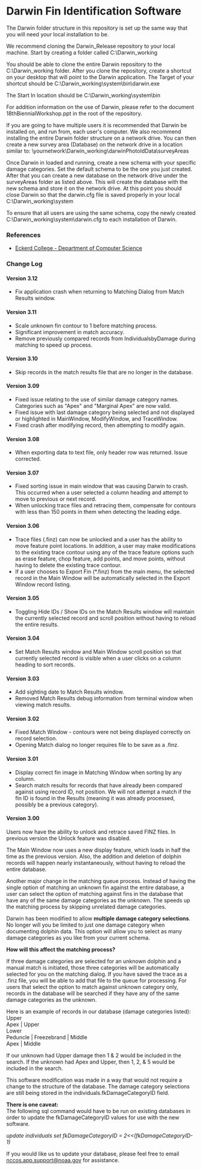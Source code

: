 # **Darwin Fin Identification Software**

The Darwin folder structure in this repository is set up the same way that you will need your local installation to be.  

We recommend cloning the Darwin_Release repository to your local machine.  Start by creating a folder called C:\Darwin_working  

You should be able to clone the entire Darwin repository to the C:\Darwin_working folder.  After you clone the repository, create a shortcut on your desktop that will point to the Darwin application.  The Target of your shortcut should be C:\Darwin_working\system\bin\darwin.exe  

The Start In location should be C:\Darwin_working\system\bin

For addition information on the use of Darwin, please refer to the document 18thBiennialWorkshop.ppt in the root of the repository.

If you are going to have multiple users it is recommended that Darwin be installed on, and run from, each user's computer.  We also recommend  installing the entire Darwin folder structure on a network drive.  You can then create a new survey area (Database) on the network drive in a location similar to:  \\yournetwork\Darwin_working\darwinPhotoIdData\surveyAreas  

Once Darwin in loaded and running, create a new schema with your specific damage categories.  Set the default schema to be the one you just created.  After that you can create a new database on the network drive under the surveyAreas folder as listed above.  This will create the database with the new schema and store it on the network drive.  At this point you should close Darwin so that the darwin.cfg file is saved properly in your local C:\Darwin_working\system  

To ensure that all users are using the same schema, copy the newly created C:\Darwin_working\system\darwin.cfg to each installation of Darwin.  

### **References**
* [Eckerd College - Department of Computer Science](http://darwin.eckerd.edu/)  

### **Change Log**

#### **Version 3.12**

*  Fix application crash when returning to Matching Dialog from Match Results window.  

#### **Version 3.11**

*  Scale unknown fin contour to 1 before matching process.  
*  Significant improvement in match accuracy.
*  Remove previously compared records from IndividualsbyDamage during matching to speed up process.

#### **Version 3.10**

*  Skip records in the match results file that are no longer in the database.  

#### **Version 3.09**

*  Fixed issue relating to the use of similar damage category names. Categories such as "Apex" and "Marginal Apex" are now valid.
*  Fixed issue with last damage category being selected and not displayed or highlighted in MainWindow, ModifyWindow, and TraceWindow.  
*  Fixed crash after modifying record, then attempting to modify again.   

#### **Version 3.08**

*  When exporting data to text file, only header row was returned. Issue corrected.   

#### **Version 3.07**

*  Fixed sorting issue in main window that was causing Darwin to crash.  This occurred when a user selected a column heading and attempt to move to previous or next record.  
*  When unlocking trace files and retracing them, compensate for contours with less than 150 points in them when detecting the leading edge.  

#### **Version 3.06**

*  Trace files (.finz) can now be unlocked and a user has the ability to move feature point locations.  In addition, a user may make modifications to the existing trace contour using any of the trace feature options such as erase feature, chop feature, add points, and move points, without having to delete the existing trace contour.  
*  If a user chooses to Export Fin (*.finz) from the main menu, the selected record in the Main Window will be automatically selected in the Export Window record listing. 

#### **Version 3.05**

*  Toggling Hide IDs / Show IDs on the Match Results window will maintain the currently selected record and scroll position without having to reload the entire results.  

#### **Version 3.04**

*  Set Match Results window and Main Window scroll position so that currently selected record is visible when a user clicks on a column heading to sort records.  

#### **Version 3.03**

*  Add sighting date to Match Results window.
*  Removed Match Results debug information from terminal window when viewing match results.

#### **Version 3.02**  

*  Fixed Match Window - contours were not being displayed correctly on record selection.  
*  Opening Match dialog no longer requires file to be save as a .finz.  

#### **Version 3.01**  

*  Display correct fin image in Matching Window when sorting by any column.  
*  Search match results for records that have already been compared against using record ID, not position.  We will not attempt a match if the fin ID is found in the Results (meaning it was already processed, possibly be a previous category).

#### **Version 3.00**  

Users now have the ability to unlock and retrace saved FINZ files.  In previous version the Unlock feature was disabled.  

The Main Window now uses a new display feature, which loads in half the time as the previous version.  Also, the addition and deletion of dolphin records will happen nearly instantaneously, without having to reload the entire database.  

Another major change in the matching queue process.  Instead of having the single option of matching an unknown fin against the entire database, a user can select the option of matching against fins in the database that have any of the same damage categories as the unknown.  The speeds up the matching process by skipping unrelated damage categories.  

Darwin has been modified to allow **multiple damage category selections**.  No longer will you be limited to just one damage category when documenting dolphin data.  This option will allow you to select as many damage categories as you like from your current schema.  

**How will this affect the matching process?** 

If three damage categories are selected for an unknown dolphin and a manual match is initiated, those three categories will be automatically selected for you on the matching dialog.  If you have saved the trace as a .finz file, you will be able to add that file to the queue for processing.  For users that select the option to match against unknown category only, records in the database will be searched if they have any of the same damage categories as the unknown.  

Here is an example of records in our database (damage categories listed):  
Upper  
Apex | Upper  
Lower  
Peduncle | Freezebrand | Middle  
Apex | Middle  

If our unknown had Upper damage then 1 & 2 would be included in the search.  If the unknown had Apex and Upper, then 1, 2, & 5 would be included in the search.  

This software modification was made in a way that would not require a change to the structure of the database.  The damage category selections are still being stored in the individuals.fkDamageCategoryID field.  

**There is one caveat:**  
The following sql command would have to be run on existing databases in order to update the fkDamageCategoryID values for use with the new software.  

*update individuals set fkDamageCategoryID = 2<<(fkDamageCategoryID-1)*  

If you would like us to update your database, please feel free to email nccos.app.support@noaa.gov for assistance.  

